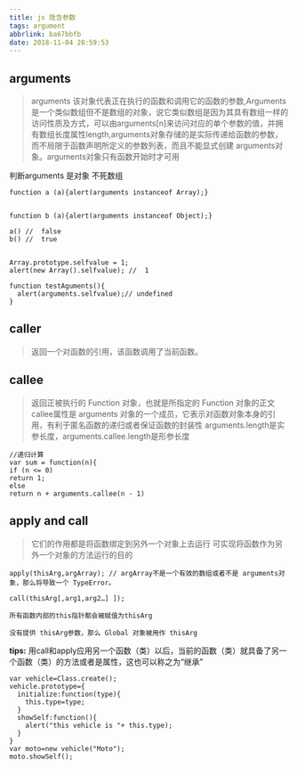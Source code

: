 ```yaml
---
title: js 隐含参数
tags: argument
abbrlink: ba67bbfb
date: 2018-11-04 20:59:53
---
```


## arguments
> arguments 该对象代表正在执行的函数和调用它的函数的参数,Arguments是一个类似数组但不是数组的对象，说它类似数组是因为其具有数组一样的访问性质及方式，可以由arguments[n]来访问对应的单个参数的值，并拥有数组长度属性length,arguments对象存储的是实际传递给函数的参数，而不局限于函数声明所定义的参数列表，而且不能显式创建 arguments对象。arguments对象只有函数开始时才可用

判断arguments 是对象 不死数组

```
function a (a){alert(arguments instanceof Array);}


function b (a){alert(arguments instanceof Object);}

a() //  false
b() //  true


Array.prototype.selfvalue = 1;
alert(new Array().selfvalue); //  1

function testAguments(){
  alert(arguments.selfvalue);// undefined
}
```

## caller

> 返回一个对函数的引用，该函数调用了当前函数。

## callee

> 返回正被执行的 Function 对象，也就是所指定的 Function 对象的正文
> callee属性是 arguments 对象的一个成员，它表示对函数对象本身的引用，有利于匿名函数的递归或者保证函数的封装性
> arguments.length是实参长度，arguments.callee.length是形参长度

```
//递归计算
var sum = function(n){
if (n <= 0) 
return 1;
else
return n + arguments.callee(n - 1)
```

## apply and call 

> 它们的作用都是将函数绑定到另外一个对象上去运行
> 可实现将函数作为另外一个对象的方法运行的目的

```
apply(thisArg,argArray); // argArray不是一个有效的数组或者不是 arguments对象，那么将导致一个 TypeError。

call(thisArg[,arg1,arg2…] ]);

所有函数内部的this指针都会被赋值为thisArg

没有提供 thisArg参数，那么 Global 对象被用作 thisArg
```

**tips:**   用call和apply应用另一个函数（类）以后，当前的函数（类）就具备了另一个函数（类）的方法或者是属性，这也可以称之为“继承”

```
var vehicle=Class.create();
vehicle.prototype={
  initialize:function(type){
    this.type=type;
  }
  showSelf:function(){
    alert("this vehicle is "+ this.type);
  }
}
var moto=new vehicle("Moto");
moto.showSelf();
```